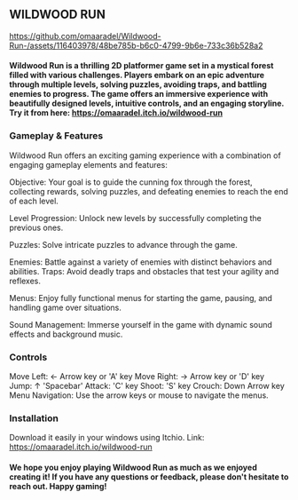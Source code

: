 ## WILDWOOD RUN



https://github.com/omaaradel/Wildwood-Run-/assets/116403978/48be785b-b6c0-4799-9b6e-733c36b528a2




#### Wildwood Run is a thrilling 2D platformer game set in a mystical forest filled with various challenges. Players embark on an epic adventure through multiple levels, solving puzzles, avoiding traps, and battling enemies to progress. The game offers an immersive experience with beautifully designed levels, intuitive controls, and an engaging storyline. Try it from here: https://omaaradel.itch.io/wildwood-run

### Gameplay & Features

Wildwood Run offers an exciting gaming experience with a combination of engaging gameplay elements and features:

Objective: Your goal is to guide the cunning fox through the forest, collecting rewards, solving puzzles, and defeating enemies to reach the end of each level.

Level Progression: Unlock new levels by successfully completing the previous ones.

Puzzles: Solve intricate puzzles to advance through the game.

Enemies: Battle against a variety of enemies with distinct behaviors and abilities.
Traps: Avoid deadly traps and obstacles that test your agility and reflexes.

Menus: Enjoy fully functional menus for starting the game, pausing, and handling game over situations.

Sound Management: Immerse yourself in the game with dynamic sound effects and background music.

### Controls

Move Left: ← Arrow key or 'A' key
Move Right: → Arrow key or 'D' key
Jump: ↑  'Spacebar'
Attack: 'C' key
Shoot: 'S' key
Crouch: Down Arrow key
Menu Navigation: Use the arrow keys or mouse to navigate the menus.

### Installation

Download it easily in your windows using Itchio. Link: https://omaaradel.itch.io/wildwood-run


#### We hope you enjoy playing Wildwood Run as much as we enjoyed creating it! If you have any questions or feedback, please don't hesitate to reach out. Happy gaming!
